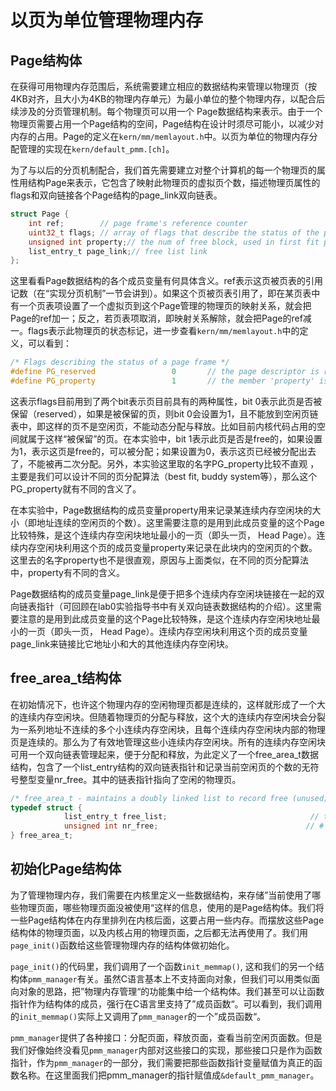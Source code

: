 # 以页为单位管理物理内存

## Page结构体

在获得可用物理内存范围后，系统需要建立相应的数据结构来管理以物理页（按4KB对齐，且大小为4KB的物理内存单元）为最小单位的整个物理内存，以配合后续涉及的分页管理机制。每个物理页可以用一个 Page数据结构来表示。由于一个物理页需要占用一个Page结构的空间，Page结构在设计时须尽可能小，以减少对内存的占用。Page的定义在`kern/mm/memlayout.h`中。以页为单位的物理内存分配管理的实现在`kern/default_pmm.[ch]`。

为了与以后的分页机制配合，我们首先需要建立对整个计算机的每一个物理页的属性用结构Page来表示，它包含了映射此物理页的虚拟页个数，描述物理页属性的flags和双向链接各个Page结构的page\_link双向链表。

```c
struct Page {
    int ref;        // page frame's reference counter
    uint32_t flags; // array of flags that describe the status of the page frame
    unsigned int property;// the num of free block, used in first fit pm manager
    list_entry_t page_link;// free list link
};
```

这里看看Page数据结构的各个成员变量有何具体含义。ref表示这页被页表的引用记数（在“实现分页机制”一节会讲到）。如果这个页被页表引用了，即在某页表中有一个页表项设置了一个虚拟页到这个Page管理的物理页的映射关系，就会把Page的ref加一；反之，若页表项取消，即映射关系解除，就会把Page的ref减一。flags表示此物理页的状态标记，进一步查看`kern/mm/memlayout.h`中的定义，可以看到：

```c
/* Flags describing the status of a page frame */
#define PG_reserved                 0       // the page descriptor is reserved for kernel or unusable
#define PG_property                 1       // the member 'property' is valid
```

这表示flags目前用到了两个bit表示页目前具有的两种属性，bit 0表示此页是否被保留（reserved），如果是被保留的页，则bit 0会设置为1，且不能放到空闲页链表中，即这样的页不是空闲页，不能动态分配与释放。比如目前内核代码占用的空间就属于这样“被保留”的页。在本实验中，bit 1表示此页是否是free的，如果设置为1，表示这页是free的，可以被分配；如果设置为0，表示这页已经被分配出去了，不能被再二次分配。另外，本实验这里取的名字PG\_property比较不直观 ，主要是我们可以设计不同的页分配算法（best fit, buddy system等），那么这个PG\_property就有不同的含义了。

在本实验中，Page数据结构的成员变量property用来记录某连续内存空闲块的大小（即地址连续的空闲页的个数）。这里需要注意的是用到此成员变量的这个Page比较特殊，是这个连续内存空闲块地址最小的一页（即头一页， Head Page）。连续内存空闲块利用这个页的成员变量property来记录在此块内的空闲页的个数。这里去的名字property也不是很直观，原因与上面类似，在不同的页分配算法中，property有不同的含义。

Page数据结构的成员变量page\_link是便于把多个连续内存空闲块链接在一起的双向链表指针（可回顾在lab0实验指导书中有关双向链表数据结构的介绍）。这里需要注意的是用到此成员变量的这个Page比较特殊，是这个连续内存空闲块地址最小的一页（即头一页， Head Page）。连续内存空闲块利用这个页的成员变量page\_link来链接比它地址小和大的其他连续内存空闲块。

## free\_area\_t结构体

在初始情况下，也许这个物理内存的空闲物理页都是连续的，这样就形成了一个大的连续内存空闲块。但随着物理页的分配与释放，这个大的连续内存空闲块会分裂为一系列地址不连续的多个小连续内存空闲块，且每个连续内存空闲块内部的物理页是连续的。那么为了有效地管理这些小连续内存空闲块。所有的连续内存空闲块可用一个双向链表管理起来，便于分配和释放，为此定义了一个free\_area\_t数据结构，包含了一个list\_entry结构的双向链表指针和记录当前空闲页的个数的无符号整型变量nr\_free。其中的链表指针指向了空闲的物理页。

```c
/* free_area_t - maintains a doubly linked list to record free (unused) pages */
typedef struct {
            list_entry_t free_list;                                // the list header
            unsigned int nr_free;                                 // # of free pages in this free list
} free_area_t;
```

## 初始化Page结构体

为了管理物理内存，我们需要在内核里定义一些数据结构，来存储”当前使用了哪些物理页面，哪些物理页面没被使用“这样的信息，使用的是Page结构体。我们将一些Page结构体在内存里排列在内核后面，这要占用一些内存。而摆放这些Page结构体的物理页面，以及内核占用的物理页面，之后都无法再使用了。我们用`page_init()`函数给这些管理物理内存的结构体做初始化。

`page_init()`的代码里，我们调用了一个函数`init_memmap()`, 这和我们的另一个结构体`pmm_manager`有关。虽然C语言基本上不支持面向对象，但我们可以用类似面向对象的思路，把”物理内存管理“的功能集中给一个结构体。我们甚至可以让函数指针作为结构体的成员，强行在C语言里支持了”成员函数“。可以看到，我们调用的`init_memmap()`实际上又调用了`pmm_manager`的一个”成员函数“。

`pmm_manager`提供了各种接口：分配页面，释放页面，查看当前空闲页面数。但是我们好像始终没看见`pmm_manager`内部对这些接口的实现，那些接口只是作为函数指针，作为`pmm_manager`的一部分，我们需要把那些函数指针变量赋值为真正的函数名称。在这里面我们把pmm\_manager的指针赋值成`&default_pmm_manager`。


